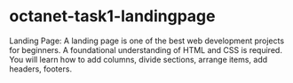# octanet-task1-landingpage
Landing Page:
   A landing page is one of the best web development projects for beginners. A foundational understanding of HTML and CSS is required. You will learn how to add columns, divide sections, arrange items, add headers, footers.
